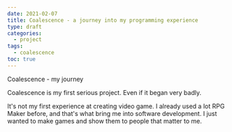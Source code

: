 ```yaml
---
date: 2021-02-07
title: Coalescence - a journey into my programming experience
type: draft
categories:
  - project
tags:
  - coalescence
toc: true
---
```


Coalescence - my journey

Coalescence is my first serious project. Even if it began very badly.

It's not my first experience at creating video game. I already used a lot RPG Maker before, and that's what bring me into software development. I just wanted to make games and show them to people that matter to me.


